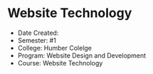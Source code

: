 # Website Technology 

- Date Created: 
- Semester: #1
- College: Humber Colelge
- Program: Website Design and Development
- Course: Website Technology

